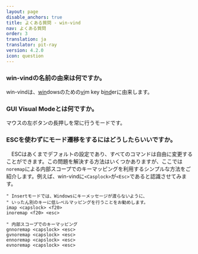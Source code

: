 ```yaml
---
layout: page
disable_anchors: true
title: よくある質問 - win-vind
nav: よくある質問
order: 3
translation: ja
translator: pit-ray
version: 4.2.0
icon: question
---
```


### win-vindの名前の由来は何ですか。
win-vindは、<u>win</u>dowsのための<u>vi</u>m key b<u>ind</u>erに由来します。
<br>

### GUI Visual Modeとは何ですか。
マウスの左ボタンの長押しを常に行うモードです。
<br>

### ESCを使わずにモード遷移をするにはどうしたらいいですか。
　ESCはあくまでデフォルトの設定であり、すべてのコマンドは自由に変更することができます。この問題を解決する方法はいくつかありますが、ここでは`noremap`による内部スコープでのキーマッピングを利用するシンプルな方法をご紹介します。例えば、win-vindに`<Casplock>`が`<Esc>`であると認識させてみます。

```vim
" Insertモードでは、Windowsにキーメッセージが渡らないように、
" いったん別のキーに低レベルマッピングを行うことをお勧めします。
imap <capslock> <f20>
inoremap <f20> <esc>

" 内部スコープでのキーマッピング
gnnoremap <capslock> <esc>
gvnoremap <capslock> <esc>
ennoremap <capslock> <esc>
evnoremap <capslock> <esc>
```
